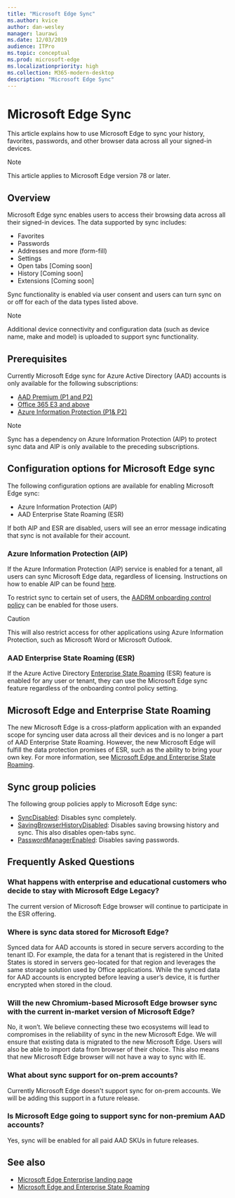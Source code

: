 ```yaml
---
title: "Microsoft Edge Sync"
ms.author: kvice
author: dan-wesley
manager: laurawi
ms.date: 12/03/2019
audience: ITPro
ms.topic: conceptual
ms.prod: microsoft-edge
ms.localizationpriority: high
ms.collection: M365-modern-desktop
description: "Microsoft Edge Sync"
---
```


# Microsoft Edge Sync

This article explains how to use Microsoft Edge to sync your history, favorites, passwords, and other browser data across all your signed-in devices.

> [!NOTE]
> This article applies to Microsoft Edge version 78 or later.

## Overview

Microsoft Edge sync enables users to access their browsing data across all their signed-in devices. The data supported by sync includes:

- Favorites
- Passwords
- Addresses and more (form-fill)
- Settings
- Open tabs [Coming soon]
- History [Coming soon]
- Extensions [Coming soon]

Sync functionality is enabled via user consent and users can turn sync on or off for each of the data types listed above.

> [!NOTE]
> Additional device connectivity and configuration data (such as device name, make and model) is uploaded to support sync functionality.

## Prerequisites

Currently Microsoft Edge sync for Azure Active Directory (AAD) accounts is only available for the following subscriptions:

- [AAD Premium (P1 and P2)](https://azure.microsoft.com/pricing/details/active-directory/)
- [Office 365 E3 and above](https://www.microsoft.com/microsoft-365/business/compare-more-office-365-for-business-plans)
- [Azure Information Protection (P1& P2)](https://azure.microsoft.com/pricing/details/information-protection/)  

> [!NOTE]
> Sync has a dependency on Azure Information Protection (AIP) to protect sync data and AIP is only available to the preceding  subscriptions.

## Configuration options for Microsoft Edge sync

The following configuration options are available for enabling Microsoft Edge sync:

- Azure Information Protection (AIP)
- AAD Enterprise State Roaming (ESR)

If both AIP and ESR are disabled, users will see an error message indicating that sync is not available for their account.

### Azure Information Protection (AIP)

If the Azure Information Protection (AIP) service is enabled for a tenant, all users can sync Microsoft Edge data, regardless of licensing. Instructions on how to enable AIP can be found [here](https://docs.microsoft.com/azure/information-protection/activate-office365).

To restrict sync to certain set of users, the [AADRM onboarding control policy](https://docs.microsoft.com/powershell/module/aadrm/set-aadrmonboardingcontrolpolicy?view=azureipps) can be enabled for those users.

> [!CAUTION]
> This will also restrict access for other applications using Azure Information Protection, such as Microsoft Word or Microsoft Outlook.

### AAD Enterprise State Roaming (ESR)

If the Azure Active Directory [Enterprise State Roaming](https://docs.microsoft.com/azure/active-directory/devices/enterprise-state-roaming-overview) (ESR) feature is enabled for any user or tenant, they can use the Microsoft Edge sync feature regardless of the onboarding control policy setting.

## Microsoft Edge and Enterprise State Roaming

The new Microsoft Edge is a cross-platform application with an expanded scope for syncing user data across all their devices and is no longer a part of AAD Enterprise State Roaming. However, the new Microsoft Edge will fulfill the data protection promises of ESR, such as the ability to bring your own key. For more information, see [Microsoft Edge and Enterprise State Roaming](microsoft-edge-enterprise-state-roaming.md).

## Sync group policies

The following group policies apply to Microsoft Edge sync:

- [SyncDisabled](https://docs.microsoft.com/deployedge/microsoft-edge-policies#syncdisabled): Disables sync completely.
- [SavingBrowserHistoryDisabled](https://docs.microsoft.com/deployedge/microsoft-edge-policies#savingbrowserhistorydisabled): Disables saving browsing history and sync. This also disables open-tabs sync.
- [PasswordManagerEnabled](https://docs.microsoft.com/deployedge/microsoft-edge-policies#passwordmanagerenabled): Disables saving passwords.

## Frequently Asked Questions

### What happens with enterprise and educational customers who decide to stay with Microsoft Edge Legacy?

The current version of Microsoft Edge browser will continue to participate in the ESR offering.

### Where is sync data stored for Microsoft Edge?

Synced data for AAD accounts is stored in secure servers according to the tenant ID. For example, the data for a tenant that is registered in the United States is stored in servers geo-located for that region and leverages the same storage solution used by Office applications. While the synced data for AAD accounts is encrypted before leaving a user’s device, it is further encrypted when stored in the cloud.

### Will the new Chromium-based Microsoft Edge browser sync with the current in-market version of Microsoft Edge?

No, it won’t. We believe connecting these two ecosystems will lead to compromises in the reliability of sync in the new Microsoft Edge. We will ensure that existing data is migrated to the new Microsoft Edge. Users will also be able to import data from browser of their choice. This also means that new Microsoft Edge browser will not have a way to sync with IE.

### What about sync support for on-prem accounts?

Currently Microsoft Edge doesn't support sync for on-prem accounts. We will be adding this support in a future release.

### Is Microsoft Edge going to support sync for non-premium AAD accounts?

Yes, sync will be enabled for all paid AAD SKUs in future releases.

## See also

- [Microsoft Edge Enterprise landing page](https://aka.ms/EdgeEnterprise)
- [Microsoft Edge and Enterprise State Roaming](microsoft-edge-enterprise-state-roaming.md)